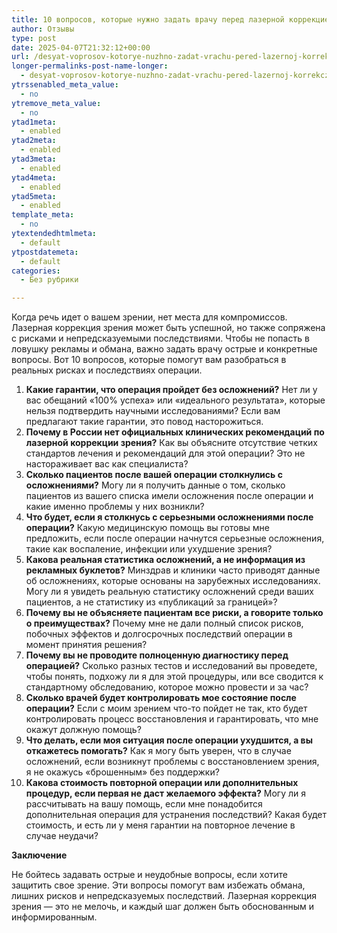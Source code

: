 ```yaml
---
title: 10 вопросов, которые нужно задать врачу перед лазерной коррекцией зрения
author: Отзывы
type: post
date: 2025-04-07T21:32:12+00:00
url: /desyat-voprosov-kotorye-nuzhno-zadat-vrachu-pered-lazernoj-korrekcziej-zreniya/
longer-permalinks-post-name-longer:
  - desyat-voprosov-kotorye-nuzhno-zadat-vrachu-pered-lazernoj-korrekcziej-zreniya
ytrssenabled_meta_value:
  - no
ytremove_meta_value:
  - no
ytad1meta:
  - enabled
ytad2meta:
  - enabled
ytad3meta:
  - enabled
ytad4meta:
  - enabled
ytad5meta:
  - enabled
template_meta:
  - no
ytextendedhtmlmeta:
  - default
ytpostdatemeta:
  - default
categories:
  - Без рубрики

---
```

Когда речь идет о вашем зрении, нет места для компромиссов. Лазерная коррекция зрения может быть успешной, но также сопряжена с рисками и непредсказуемыми последствиями. Чтобы не попасть в ловушку рекламы и обмана, важно задать врачу острые и конкретные вопросы. Вот 10 вопросов, которые помогут вам разобраться в реальных рисках и последствиях операции.

<ol class="wp-block-list">
  <li>
    <strong>Какие гарантии, что операция пройдет без осложнений?</strong> Нет ли у вас обещаний «100% успеха» или «идеального результата», которые нельзя подтвердить научными исследованиями? Если вам предлагают такие гарантии, это повод насторожиться.
  </li>
  <li>
    <strong>Почему в России нет официальных клинических рекомендаций по лазерной коррекции зрения?</strong> Как вы объясните отсутствие четких стандартов лечения и рекомендаций для этой операции? Это не настораживает вас как специалиста?
  </li>
  <li>
    <strong>Сколько пациентов после вашей операции столкнулись с осложнениями?</strong> Могу ли я получить данные о том, сколько пациентов из вашего списка имели осложнения после операции и какие именно проблемы у них возникли?
  </li>
  <li>
    <strong>Что будет, если я столкнусь с серьезными осложнениями после операции?</strong> Какую медицинскую помощь вы готовы мне предложить, если после операции начнутся серьезные осложнения, такие как воспаление, инфекции или ухудшение зрения?
  </li>
  <li>
    <strong>Какова реальная статистика осложнений, а не информация из рекламных буклетов?</strong> Минздрав и клиники часто приводят данные об осложнениях, которые основаны на зарубежных исследованиях. Могу ли я увидеть реальную статистику осложнений среди ваших пациентов, а не статистику из «публикаций за границей»?
  </li>
  <li>
    <strong>Почему вы не объясняете пациентам все риски, а говорите только о преимуществах?</strong> Почему мне не дали полный список рисков, побочных эффектов и долгосрочных последствий операции в момент принятия решения?
  </li>
  <li>
    <strong>Почему вы не проводите полноценную диагностику перед операцией?</strong> Сколько разных тестов и исследований вы проведете, чтобы понять, подхожу ли я для этой процедуры, или все сводится к стандартному обследованию, которое можно провести и за час?
  </li>
  <li>
    <strong>Сколько врачей будет контролировать мое состояние после операции?</strong> Если с моим зрением что-то пойдет не так, кто будет контролировать процесс восстановления и гарантировать, что мне окажут должную помощь?
  </li>
  <li>
    <strong>Что делать, если моя ситуация после операции ухудшится, а вы откажетесь помогать?</strong> Как я могу быть уверен, что в случае осложнений, если возникнут проблемы с восстановлением зрения, я не окажусь «брошенным» без поддержки?
  </li>
  <li>
    <strong>Какова стоимость повторной операции или дополнительных процедур, если первая не даст желаемого эффекта?</strong> Могу ли я рассчитывать на вашу помощь, если мне понадобится дополнительная операция для устранения последствий? Какая будет стоимость, и есть ли у меня гарантии на повторное лечение в случае неудачи?
  </li>
</ol>

**Заключение**

Не бойтесь задавать острые и неудобные вопросы, если хотите защитить свое зрение. Эти вопросы помогут вам избежать обмана, лишних рисков и непредсказуемых последствий. Лазерная коррекция зрения — это не мелочь, и каждый шаг должен быть обоснованным и информированным.